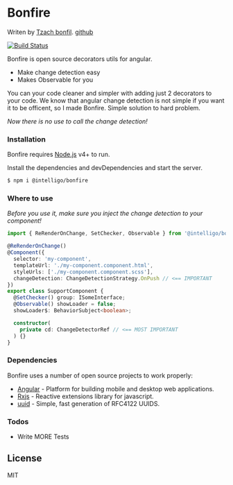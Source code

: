 # Bonfire

Writen by [Tzach bonfil](https://tzachbonfilportfolio.web.app/). [github](https://github.com/tzachbon)

[![Build Status](https://travis-ci.org/joemccann/dillinger.svg?branch=master)](https://travis-ci.org/joemccann/dillinger)

Bonfire is open source decorators utils for angular.

- Make change detection easy
- Makes Observable for you

You can your code cleaner and simpler with adding just 2 decorators to your code.
We know that angular change detection is not simple if you want it to be officent, so I made Bonfire.
Simple solution to hard problem.

_Now there is no use to call the change detection!_

### Installation

Bonfire requires [Node.js](https://nodejs.org/) v4+ to run.

Install the dependencies and devDependencies and start the server.

```sh
$ npm i @intelligo/bonfire
```

### Where to use

_Before you use it, make sure you inject the change detection to your component!_

```typescript
import { ReRenderOnChange, SetChecker, Observable } from '@intelligo/bonfire';

@ReRenderOnChange()
@Component({
  selector: 'my-component',
  templateUrl: './my-component.component.html',
  styleUrls: ['./my-component.component.scss'],
  changeDetection: ChangeDetectionStrategy.OnPush // <== IMPORTANT
})
export class SupportComponent {
  @SetChecker() group: ISomeInterface;
  @Observable() showLoader = false;
  showLoader$: BehaviorSubject<boolean>;

  constructor(
    private cd: ChangeDetectorRef // <== MOST IMPORTANT
  ) {}
}
```

### Dependencies

Bonfire uses a number of open source projects to work properly:

- [Angular](https://angular.io/) - Platform for building mobile and desktop web applications.
- [Rxjs](https://rxjs-dev.firebaseapp.com/) - Reactive extensions library for javascript.
- [uuid](https://www.npmjs.com/package/uuid) - Simple, fast generation of RFC4122 UUIDS.

### Todos

- Write MORE Tests

## License

MIT

[//]: # "These are reference links used in the body of this note and get stripped out when the markdown processor does its job. There is no need to format nicely because it shouldn't be seen. Thanks SO - http://stackoverflow.com/questions/4823468/store-comments-in-markdown-syntax"
